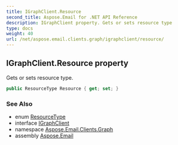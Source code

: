 ```yaml
---
title: IGraphClient.Resource
second_title: Aspose.Email for .NET API Reference
description: IGraphClient property. Gets or sets resource type
type: docs
weight: 40
url: /net/aspose.email.clients.graph/igraphclient/resource/
---
```

## IGraphClient.Resource property

Gets or sets resource type.

```csharp
public ResourceType Resource { get; set; }
```

### See Also

* enum [ResourceType](../../resourcetype/)
* interface [IGraphClient](../)
* namespace [Aspose.Email.Clients.Graph](../../igraphclient/)
* assembly [Aspose.Email](../../../)


